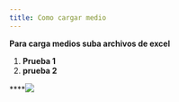 ```yaml
---
title: Como cargar medio
---
```


**Para carga medios suba archivos de excel**

1. **Prueba 1**
2. **prueba 2**

****![](</Screenshot from 2025-05-14 16-02-26.png>)
